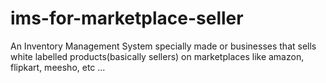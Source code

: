 # ims-for-marketplace-seller
An Inventory Management System specially made or businesses that sells white labelled products(basically sellers) on marketplaces like amazon, flipkart, meesho, etc ...
